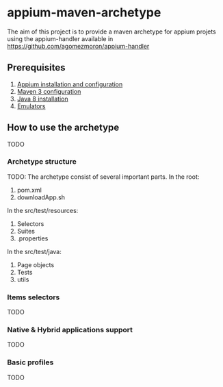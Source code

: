 # appium-maven-archetype
The aim of this project is to provide a maven archetype for appium projets using the appium-handler available in https://github.com/agomezmoron/appium-handler 

## Prerequisites
1. [Appium installation and configuration](/Documentation/prerequisites/appiumInstall.md)
2. [Maven 3 configuration](/Documentation/prerequisites/maven3Installation.md)
3. [Java 8 installation](/Documentation/prerequisites/jave8Installation.md)
4. [Emulators](/Documentation/prerequisites/emulatorsInstallation.md)


## How to use the archetype
TODO

### Archetype structure
TODO: The archetype consist of several important parts.
In the root:
1. pom.xml
2. downloadApp.sh

In the src/test/resources:
1. Selectors
2. Suites
3. .properties

In the src/test/java:
1. Page objects
2. Tests
3. utils

### Items selectors
TODO

### Native & Hybrid applications support
TODO

### Basic profiles
TODO
